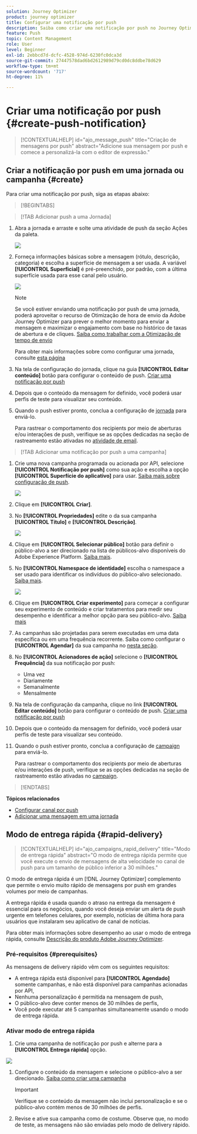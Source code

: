 ```yaml
---
solution: Journey Optimizer
product: journey optimizer
title: Configurar uma notificação por push
description: Saiba como criar uma notificação por push no Journey Optimizer
feature: Push
topic: Content Management
role: User
level: Beginner
exl-id: 2ebbcd7d-dcfc-4528-974d-6230fc0dca3d
source-git-commit: 27447578dad6bd2612989d79cd0dc8ddbe78d629
workflow-type: tm+mt
source-wordcount: '717'
ht-degree: 11%

---
```


# Criar uma notificação por push {#create-push-notification}

>[!CONTEXTUALHELP]
>id="ajo_message_push"
>title="Criação de mensagens por push"
>abstract="Adicione sua mensagem por push e comece a personalizá-la com o editor de expressão."

## Criar a notificação por push em uma jornada ou campanha {#create}

Para criar uma notificação por push, siga as etapas abaixo:

>[!BEGINTABS]

>[!TAB Adicionar push a uma Jornada]

1. Abra a jornada e arraste e solte uma atividade de push da seção Ações da paleta.

   ![](assets/push_create_1.png)

1. Forneça informações básicas sobre a mensagem (rótulo, descrição, categoria) e escolha a superfície de mensagem a ser usada. A variável **[!UICONTROL Superficial]** é pré-preenchido, por padrão, com a última superfície usada para esse canal pelo usuário.

   ![](assets/push_create_2.png)

   >[!NOTE]
   >
   >Se você estiver enviando uma notificação por push de uma jornada, poderá aproveitar o recurso de Otimização de hora de envio da Adobe Journey Optimizer para prever o melhor momento para enviar a mensagem e maximizar o engajamento com base no histórico de taxas de abertura e de cliques. [Saiba como trabalhar com a Otimização de tempo de envio](../building-journeys/journeys-message.md#send-time-optimization)

   Para obter mais informações sobre como configurar uma jornada, consulte [esta página](../building-journeys/journey-gs.md)

1. Na tela de configuração do jornada, clique na guia **[!UICONTROL Editar conteúdo]** botão para configurar o conteúdo de push. [Criar uma notificação por push](design-push.md)

1. Depois que o conteúdo da mensagem for definido, você poderá usar perfis de teste para visualizar seu conteúdo.

1. Quando o push estiver pronto, conclua a configuração de [jornada](../building-journeys/journey-gs.md) para enviá-lo.

   Para rastrear o comportamento dos recipients por meio de aberturas e/ou interações de push, verifique se as opções dedicadas na seção de rastreamento estão ativadas no [atividade de email](../building-journeys/journeys-message.md).

>[!TAB Adicionar uma notificação por push a uma campanha]

1. Crie uma nova campanha programada ou acionada por API, selecione **[!UICONTROL Notificação por push]** como sua ação e escolha a opção **[!UICONTROL Superfície do aplicativo]** para usar. [Saiba mais sobre configuração de push](push-configuration.md).

   ![](assets/push_create_3.png)

1. Clique em **[!UICONTROL Criar]**.

1. No **[!UICONTROL Propriedades]** edite o da sua campanha **[!UICONTROL Título]** e **[!UICONTROL Descrição]**.

   ![](assets/push_create_4.png)

1. Clique em **[!UICONTROL Selecionar público]** botão para definir o público-alvo a ser direcionado na lista de públicos-alvo disponíveis do Adobe Experience Platform. [Saiba mais](../audience/about-audiences.md).

1. No **[!UICONTROL Namespace de identidade]** escolha o namespace a ser usado para identificar os indivíduos do público-alvo selecionado. [Saiba mais](../event/about-creating.md#select-the-namespace).

   ![](assets/push_create_5.png)

1. Clique em **[!UICONTROL Criar experimento]** para começar a configurar seu experimento de conteúdo e criar tratamentos para medir seu desempenho e identificar a melhor opção para seu público-alvo. [Saiba mais](../campaigns/content-experiment.md)

1. As campanhas são projetadas para serem executadas em uma data específica ou em uma frequência recorrente. Saiba como configurar o **[!UICONTROL Agendar]** da sua campanha no [nesta seção](../campaigns/create-campaign.md#schedule).

1. No **[!UICONTROL Acionadores de ação]** selecione o **[!UICONTROL Frequência]** da sua notificação por push:

   * Uma vez
   * Diariamente
   * Semanalmente
   * Mensalmente

1. Na tela de configuração da campanha, clique no link **[!UICONTROL Editar conteúdo]** botão para configurar o conteúdo de push. [Criar uma notificação por push](design-push.md)

1. Depois que o conteúdo da mensagem for definido, você poderá usar perfis de teste para visualizar seu conteúdo.

1. Quando o push estiver pronto, conclua a configuração de [campaign](../campaigns/create-campaign.md) para enviá-lo.

   Para rastrear o comportamento dos recipients por meio de aberturas e/ou interações de push, verifique se as opções dedicadas na seção de rastreamento estão ativadas no [campaign](../campaigns/create-campaign.md).

>[!ENDTABS]

**Tópicos relacionados**

* [Configurar canal por push](push-gs.md)
* [Adicionar uma mensagem em uma jornada](../building-journeys/journeys-message.md)

## Modo de entrega rápida {#rapid-delivery}

>[!CONTEXTUALHELP]
>id="ajo_campaigns_rapid_delivery"
>title="Modo de entrega rápida"
>abstract="O modo de entrega rápida permite que você execute o envio de mensagens de alta velocidade no canal de push para um tamanho de público inferior a 30 milhões."

O modo de entrega rápida é um [!DNL Journey Optimizer] complemento que permite o envio muito rápido de mensagens por push em grandes volumes por meio de campanhas.

A entrega rápida é usada quando o atraso na entrega da mensagem é essencial para os negócios, quando você deseja enviar um alerta de push urgente em telefones celulares, por exemplo, notícias de última hora para usuários que instalaram seu aplicativo de canal de notícias.

Para obter mais informações sobre desempenho ao usar o modo de entrega rápida, consulte [Descrição do produto Adobe Journey Optimizer](https://helpx.adobe.com/br/legal/product-descriptions/adobe-journey-optimizer.html).

### Pré-requisitos {#prerequisites}

As mensagens de delivery rápido vêm com os seguintes requisitos:

* A entrega rápida está disponível para **[!UICONTROL Agendado]** somente campanhas, e não está disponível para campanhas acionadas por API,
* Nenhuma personalização é permitida na mensagem de push,
* O público-alvo deve conter menos de 30 milhões de perfis,
* Você pode executar até 5 campanhas simultaneamente usando o modo de entrega rápida.

### Ativar modo de entrega rápida

1. Crie uma campanha de notificação por push e alterne para a **[!UICONTROL Entrega rápida]** opção.

![](assets/create-campaign-burst.png)

1. Configure o conteúdo da mensagem e selecione o público-alvo a ser direcionado. [Saiba como criar uma campanha](#create)

   >[!IMPORTANT]
   >
   >Verifique se o conteúdo da mensagem não inclui personalização e se o público-alvo contém menos de 30 milhões de perfis.

1. Revise e ative sua campanha como de costume. Observe que, no modo de teste, as mensagens não são enviadas pelo modo de delivery rápido.